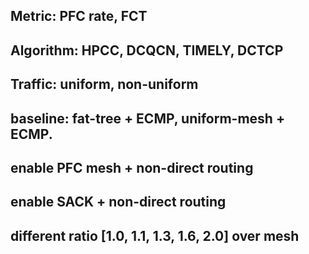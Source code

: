 ## Metric:  PFC rate, FCT

## Algorithm: HPCC, DCQCN, TIMELY, DCTCP

## Traffic: uniform, non-uniform

## baseline: fat-tree + ECMP, uniform-mesh + ECMP.

## enable PFC mesh + non-direct routing

## enable SACK + non-direct routing

## different ratio [1.0, 1.1, 1.3, 1.6, 2.0] over mesh